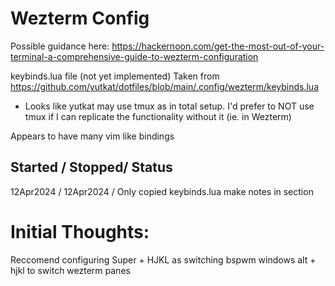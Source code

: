 # Wezterm Config 

Possible guidance here: https://hackernoon.com/get-the-most-out-of-your-terminal-a-comprehensive-guide-to-wezterm-configuration

keybinds.lua file (not yet implemented) Taken from https://github.com/yutkat/dotfiles/blob/main/.config/wezterm/keybinds.lua
* Looks like yutkat may use tmux as in total setup.  I'd prefer to NOT use tmux if I can replicate the functionality without it (ie. in Wezterm)



Appears to have many vim like bindings


## Started / Stopped/ Status 

12Apr2024 / 12Apr2024 / Only copied keybinds.lua 
  make notes in section

# Initial Thoughts:
  Reccomend configuring Super + HJKL as switching bspwm windows
                        alt + hjkl to switch wezterm panes


